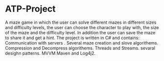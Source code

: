 # ATP-Project
A maze game in which the user can solve different mazes in different sizes and difficulty levels, the user can choose the character to play with, the size of the maze and the difficulty level.
In addition the user can save the maze to share it and get a hint.
The project is written in C# and contains:
Communication with servers .
Several maze creation and slove algorithems.
Compression and Decompress algorithems.
Threads and Streams.
sevaral desighn patterns.
MVVM
Maven and Log4j2.
